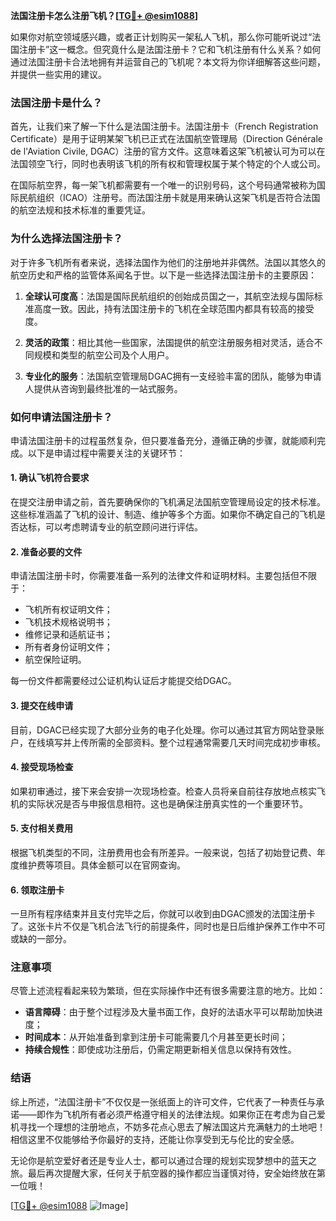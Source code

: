 **法国注册卡怎么注册飞机？[[TG💪+ @esim1088](https://t.me/s/esim1088)]**

如果你对航空领域感兴趣，或者正计划购买一架私人飞机，那么你可能听说过“法国注册卡”这一概念。但究竟什么是法国注册卡？它和飞机注册有什么关系？如何通过法国注册卡合法地拥有并运营自己的飞机呢？本文将为你详细解答这些问题，并提供一些实用的建议。

### 法国注册卡是什么？

首先，让我们来了解一下什么是法国注册卡。法国注册卡（French Registration Certificate）是用于证明某架飞机已正式在法国航空管理局（Direction Générale de l'Aviation Civile, DGAC）注册的官方文件。这意味着这架飞机被认可为可以在法国领空飞行，同时也表明该飞机的所有权和管理权属于某个特定的个人或公司。

在国际航空界，每一架飞机都需要有一个唯一的识别号码，这个号码通常被称为国际民航组织（ICAO）注册号。而法国注册卡就是用来确认这架飞机是否符合法国的航空法规和技术标准的重要凭证。

### 为什么选择法国注册卡？

对于许多飞机所有者来说，选择法国作为他们的注册地并非偶然。法国以其悠久的航空历史和严格的监管体系闻名于世。以下是一些选择法国注册卡的主要原因：

1. **全球认可度高**：法国是国际民航组织的创始成员国之一，其航空法规与国际标准高度一致。因此，持有法国注册卡的飞机在全球范围内都具有较高的接受度。
   
2. **灵活的政策**：相比其他一些国家，法国提供的航空注册服务相对灵活，适合不同规模和类型的航空公司及个人用户。

3. **专业化的服务**：法国航空管理局DGAC拥有一支经验丰富的团队，能够为申请人提供从咨询到最终批准的一站式服务。

### 如何申请法国注册卡？

申请法国注册卡的过程虽然复杂，但只要准备充分，遵循正确的步骤，就能顺利完成。以下是申请过程中需要关注的关键环节：

#### 1. 确认飞机符合要求

在提交注册申请之前，首先要确保你的飞机满足法国航空管理局设定的技术标准。这些标准涵盖了飞机的设计、制造、维护等多个方面。如果你不确定自己的飞机是否达标，可以考虑聘请专业的航空顾问进行评估。

#### 2. 准备必要的文件

申请法国注册卡时，你需要准备一系列的法律文件和证明材料。主要包括但不限于：

- 飞机所有权证明文件；
- 飞机技术规格说明书；
- 维修记录和适航证书；
- 所有者身份证明文件；
- 航空保险证明。

每一份文件都需要经过公证机构认证后才能提交给DGAC。

#### 3. 提交在线申请

目前，DGAC已经实现了大部分业务的电子化处理。你可以通过其官方网站登录账户，在线填写并上传所需的全部资料。整个过程通常需要几天时间完成初步审核。

#### 4. 接受现场检查

如果初审通过，接下来会安排一次现场检查。检查人员将亲自前往存放地点核实飞机的实际状况是否与申报信息相符。这也是确保注册真实性的一个重要环节。

#### 5. 支付相关费用

根据飞机类型的不同，注册费用也会有所差异。一般来说，包括了初始登记费、年度维护费等项目。具体金额可以在官网查询。

#### 6. 领取注册卡

一旦所有程序结束并且支付完毕之后，你就可以收到由DGAC颁发的法国注册卡了。这张卡片不仅是飞机合法飞行的前提条件，同时也是日后维护保养工作中不可或缺的一部分。

### 注意事项

尽管上述流程看起来较为繁琐，但在实际操作中还有很多需要注意的地方。比如：

- **语言障碍**：由于整个过程涉及大量书面工作，良好的法语水平可以帮助加快进度；
- **时间成本**：从开始准备到拿到注册卡可能需要几个月甚至更长时间；
- **持续合规性**：即使成功注册后，仍需定期更新相关信息以保持有效性。

### 结语

综上所述，“法国注册卡”不仅仅是一张纸面上的许可文件，它代表了一种责任与承诺——即作为飞机所有者必须严格遵守相关的法律法规。如果你正在考虑为自己爱机寻找一个理想的注册地点，不妨多花点心思去了解法国这片充满魅力的土地吧！相信这里不仅能够给予你最好的支持，还能让你享受到无与伦比的安全感。

无论你是航空爱好者还是专业人士，都可以通过合理的规划实现梦想中的蓝天之旅。最后再次提醒大家，任何关于航空器的操作都应当谨慎对待，安全始终放在第一位哦！

[[TG💪+ @esim1088](https://t.me/s/esim1088) ![Image](https://i.postimg.cc/4NQfJmqS/Snipaste-2025-05-13-00-14-12.png)]